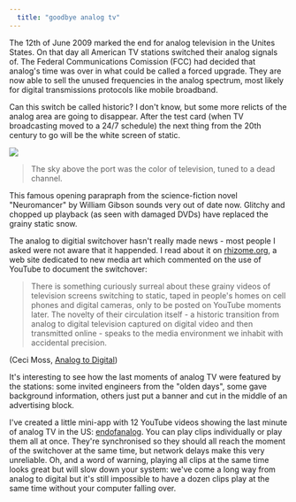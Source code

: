 ```yaml
---
  title: "goodbye analog tv"
---
```


The 12th of June 2009 marked the end for analog television in the Unites States. On that day all American TV stations switched their analog signals of.
The Federal Communications Comission (FCC) had decided that analog's time was over in what could be called a forced upgrade. They are now able to sell
the unused frequencies in the analog spectrum, most likely for digital transmissions protocols like mobile broadband.

Can this switch be called historic? I don't know, but some more relicts of the analog area are going to disappear. After the test card (when TV broadcasting moved to a 24/7 schedule) the next thing from the 20th century to go will be the white screen of static.

<a href="http://en.wikipedia.org/wiki/Noise_(video)">
  <img src="http://upload.wikimedia.org/wikipedia/commons/thumb/a/a8/TV_noise.jpg/250px-TV_noise.jpg" class="right-img"/>
</a>

>The sky above the port was the color of television, tuned to a dead channel. 

This famous opening parapraph from the science-fiction novel "Neuromancer" by William Gibson sounds very out of date now. Glitchy and chopped up playback (as seen with damaged DVDs) have replaced the grainy static snow.

The analog to digitial switchover hasn't really made news - most people I asked were not aware that it happended. I read about it on [rhizome.org](http://rhizome.org), a web site dedicated to new media art which commented on the use of YouTube to document the switchover:

>There is something curiously surreal about these grainy videos of television screens switching to static, taped in people's homes on 
>cell phones and digital cameras, only to be posted on YouTube moments later. The novelty of their circulation itself - a
>historic transition from analog to digital television captured on digital video and then transmitted online - speaks to the media
>environment we inhabit with accidental precision.
  
(Ceci Moss, [Analog to Digital](http://rhizome.org/editorial/2713))

It's interesting to see how the last moments of analog TV were featured by the stations: some invited engineers from the "olden days", some gave background information, others just put a banner and cut in the middle of an advertising block.

I've created a little mini-app with 12 YouTube videos showing the last minute of analog TV in the US: [endofanalog](/endofanalog/). You can play clips individually or play them all at once. They're synchronised so they should all reach the moment of the switchover at the same time, but network delays make this very unreliable. Oh, and a word of warning, playing all clips at the same time looks great but will slow down your system: we've come a long way from analog to digital but it's still impossible to have a dozen clips play at the same time without your computer falling over.



